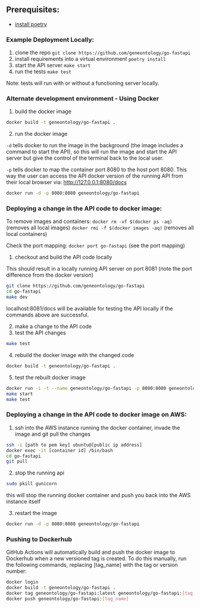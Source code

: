 ## Prerequisites:

 * [install poetry](https://python-poetry.org/docs/)

### Example Deployment Locally:

1) clone the repo
`git clone https://github.com/geneontology/go-fastapi`
2) install requirements into a virtual environment 
`poetry install`
3) start the API server
`make start`
4) run the tests
`make test`

Note: tests will run with or without a functioning server locally.

### Alternate development environment - Using Docker

1) build the docker image
```bash
docker build -t geneontology/go-fastapi .
```
2) run the docker image

`-d` tells docker to run the image in the background (the image includes a command to start the API), so this
will run the image and start the API server but give the control of the terminal back to the local user.

`-p` tells docker to map the container port 8080 to the host port 8080.  This way the user can access the API docker
version of the running API from their local browser via: http://127.0.0.1:8080/docs

```bash
docker run -d -p 8080:8080 geneontology/go-fastapi
```

### Deploying a change in the API code to docker image:
To remove images and containers:
`docker rm -vf $(docker ps -aq)` (removes all local images)
`docker rmi -f $(docker images -aq)` (removes all local containers)

Check the port mapping:
`docker port go-fastapi` (see the port mapping)

1) checkout and build the API code locally

This should result in a locally running API server on port 8081 (note the port difference from the docker version)

```bash
git clone https://github.com/geneontology/go-fastapi
cd go-fastapi
make dev
```
localhost:8081/docs will be available for testing the API locally if the commands above are successful.

2) make a change to the API code
3) test the API changes
```bash
make test
```
4) rebuild the docker image with the changed code
```bash
docker build -t geneontology/go-fastapi .
```
5) test the rebuilt docker image
```bash
docker run -i -t --name geneontology/go-fastapi -p 8080:8080 geneontology/go-fastapi bash
make start
make test
```

### Deploying a change in the API code to docker image on AWS:

1) ssh into the AWS instance running the docker container, invade the image and git pull the changes

```bash
ssh -i [path to pem key] ubuntu@[public ip address]
docker exec -it [container id] /bin/bash
cd go-fastapi
git pull 
```

2) stop the running api
```bash
sudo pkill gunicorn
```
this will stop the running docker container and push you back into the AWS instance itself

3) restart the image 

```bash
docker run -d -p 8080:8080 geneontology/go-fastapi
```

### Pushing to Dockerhub

GitHub Actions will automatically build and push the docker image to Dockerhub when a new versioned tag is created.
To do this manually, run the following commands, replacing [tag_name] with the tag or version number:

```bash
docker login
docker build -t geneontology/go-fastapi .
docker tag geneontology/go-fastapi:latest geneontology/go-fastapi:[tag_name]
docker push geneontology/go-fastapi:[tag_name]
```
